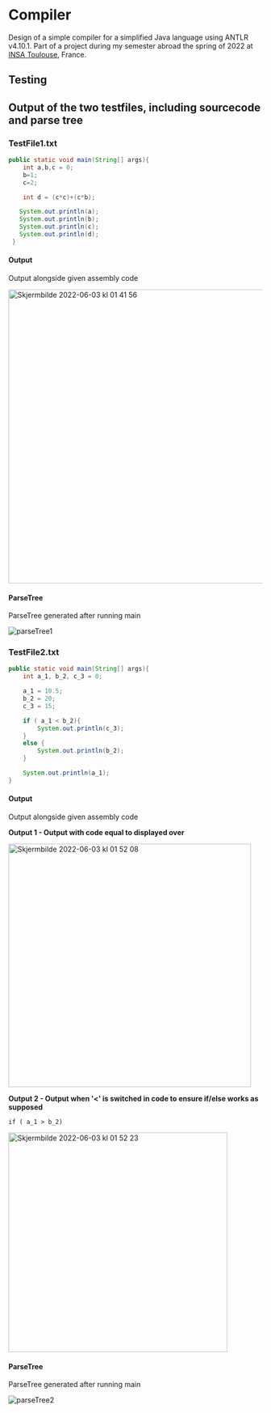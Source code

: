 # Compiler
Design of a simple compiler for a simplified Java language using ANTLR v4.10.1. Part of a project during my semester abroad the spring of 2022 at [INSA Toulouse](https://www.insa-toulouse.fr/fr/index.html), France.

## Testing
## Output of the two testfiles, including sourcecode and parse tree

### TestFile1.txt
```java
public static void main(String[] args){
    int a,b,c = 0;
    b=1;
    c=2;

    int d = (c*c)+(c*b);

   System.out.println(a);
   System.out.println(b);
   System.out.println(c);
   System.out.println(d);
 }
```
#### Output

Output alongside given assembly code

<img width="581" alt="Skjermbilde 2022-06-03 kl  01 41 56" src="https://user-images.githubusercontent.com/70891970/171758803-30d022ce-0d77-4cc9-8c9d-88d0662dd639.png">

#### ParseTree
ParseTree generated after running main

![parseTree1](https://user-images.githubusercontent.com/70891970/171758961-1521cb79-4b26-4c7c-ba14-8fda44a33c08.png)



### TestFile2.txt
```java
public static void main(String[] args){
    int a_1, b_2, c_3 = 0;

    a_1 = 10.5;
    b_2 = 20;
    c_3 = 15;

    if ( a_1 < b_2){
        System.out.println(c_3);
    }
    else {
        System.out.println(b_2);
    }

    System.out.println(a_1);
}
```

#### Output
Output alongside given assembly code

**Output 1 - Output with code equal to displayed over**

<img width="481" alt="Skjermbilde 2022-06-03 kl  01 52 08" src="https://user-images.githubusercontent.com/70891970/171759028-5fa8135f-4eef-49e3-92de-eccdd9a04f0e.png">

**Output 2 - Output when '<' is switched in code to ensure if/else works as supposed**

`if ( a_1 > b_2) `

<img width="434" alt="Skjermbilde 2022-06-03 kl  01 52 23" src="https://user-images.githubusercontent.com/70891970/171759160-4fcd3bfa-3a11-4938-8b88-e6c578dd7ecc.png">


#### ParseTree
ParseTree generated after running main

![parseTree2](https://user-images.githubusercontent.com/70891970/171759184-241b58e7-5013-4a9b-abac-6008f9e2bdaa.png)

